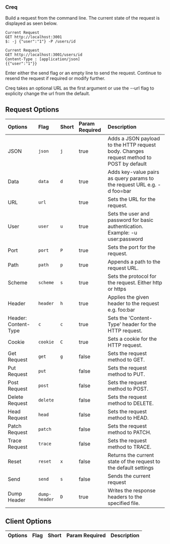 ### Creq
Build a request from the command line. The current state of the request is displayed as seen below. 
```
Current Request
GET http://localhost:3001
$: -j {"user":"1"} -P /users/id 
```
```
Current Request
GET http://localhost:3001/users/id
Content-Type : [application/json]
{{"user":"1"}}
```

Enter either the send flag or an empty line to send the request. Continue to resend the request if required or modify further.

Creq takes an optional URL as the first argument or use the --url flag to explicity change the url from the default. 


## Request Options
| Options                         | Flag | Short | Param Required| Description                                               |
|:--------|:------|:-------|:---------------|:-----------------------------------------------------------|
| JSON                            | `json` | `j` | true          | Adds a JSON payload to the HTTP request body. Changes request method to POST by default          |
| Data                            | `data` | `d` | true          | Adds key-value pairs as query params to the request URL e.g. -d foo=bar|
| URL                             | `url`  |      | true         | Sets the URL for the request.                         |
| User                            | `user` | `u` | true          | Sets the user and password for basic authentication. Example: -u user:password                        |
| Port                            | `port` | `P` | true          | Sets the port for the request.                        |
| Path                            | `path` | `p` | true          | Appends a path to the request URL.                    |
| Scheme                          | `scheme` | `s` | true        | Sets the protocol for the request. Either http or https    |
| Header                          | `header` | `h` | true        | Applies the given header to the request e.g. foo:bar       |
| Header: Content-Type            | `c` | `c` | true             | Sets the 'Content-Type' header for the HTTP request.       |
| Cookie                          | `cookie` | `C` | true        | Sets a cookie for the HTTP request.                        |
| Get Request                     | `get` | `g` | false          | Sets the request method to GET.                               |
| Put Request                     | `put` |      | false         | Sets the request method to PUT.                               |
| Post Request                    | `post` |      | false        | Sets the request method to POST.                              |
| Delete Request                  | `delete` |      | false      | Sets the request method to DELETE.                            |
| Head Request                    | `head` |      | false        | Sets the request method to HEAD.                              |
| Patch Request                   | `patch` |     | false        | Sets the request method to PATCH.                             |
| Trace Request                   | `trace` |     | false        | Sets the request method to TRACE.                             |
| Reset                           | `reset` |  `x`   | false     | Returns the current state of the request to the default settings |
| Send                            | `send` |  `s`   | false     | Sends the current request |
| Dump Header                            | `dump-header` |  `D`   | true     | Writes the response headers to the specified file.  |


## Client Options
| Options                 | Flag | Short | Param Required | Description                                               |
|-------------------------|------|-------|----------------|-----------------------------------------------------------|
